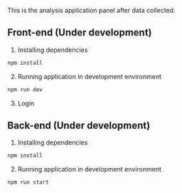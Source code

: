 This is the analysis application panel after data collected.

## Front-end (Under development)

1) Installing dependencies
```bash
npm install
```
2) Running application in development environment
```bash
npm run dev
```
3) Login


## Back-end (Under development)

1) Installing dependencies
```bash
npm install
```
2) Running application in development environment
```bash
npm run start
```